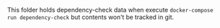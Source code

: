 This folder holds dependency-check data when execute `docker-compose run dependency-check` but contents won't be tracked in git.